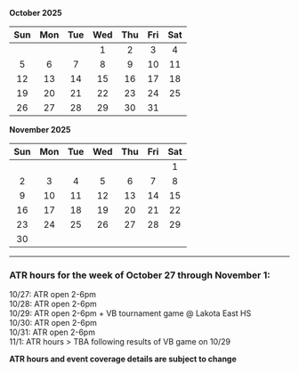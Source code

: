 **October 2025**

|Sun|Mon|Tue|Wed|Thu|Fri|Sat|
|:---:|:---:|:---:|:---:|:---:|:---:|:---:|
|   |   |   |1  |2  |3  |4  |
|5  |6  |7  |8  |9  |10 |11 |
|12 |13 |14 |15 |16 |17 |18 |
|19 |20 |21 |22 |23 |24 |25 |
|26 |27 |28 |29 |30 |31 |   |  

**November 2025**

|Sun|Mon|Tue|Wed|Thu|Fri|Sat|
|:---:|:---:|:---:|:---:|:---:|:---:|:---:|
|   |   |   |   |   |   |1  |
|2  |3  |4  |5  |6  |7  |8  |
|9  |10 |11 |12 |13 |14 |15 |
|16 |17 |18 |19 |20 |21 |22 |
|23 |24 |25 |26 |27 |28 |29 |
|30 |   |   |   |   |   |   |

---  

### ATR hours for the week of October 27 through November 1:  

10/27: ATR open 2-6pm  
10/28: ATR open 2-6pm  
10/29: ATR open 2-6pm + VB tournament game @ Lakota East HS  
10/30: ATR open 2-6pm  
10/31: ATR open 2-6pm  
11/1: ATR hours > TBA following results of VB game on 10/29  

**ATR hours and event coverage details are subject to change**  

